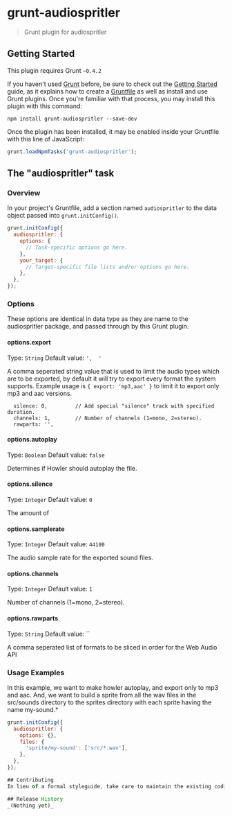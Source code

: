 # grunt-audiospritler

> Grunt plugin for audiospritler

## Getting Started
This plugin requires Grunt `~0.4.2`

If you haven't used [Grunt](http://gruntjs.com/) before, be sure to check out the [Getting Started](http://gruntjs.com/getting-started) guide, as it explains how to create a [Gruntfile](http://gruntjs.com/sample-gruntfile) as well as install and use Grunt plugins. Once you're familiar with that process, you may install this plugin with this command:

```shell
npm install grunt-audiospritler --save-dev
```

Once the plugin has been installed, it may be enabled inside your Gruntfile with this line of JavaScript:

```js
grunt.loadNpmTasks('grunt-audiospritler');
```

## The "audiospritler" task

### Overview
In your project's Gruntfile, add a section named `audiospritler` to the data object passed into `grunt.initConfig()`.

```js
grunt.initConfig({
  audiospritler: {
    options: {
      // Task-specific options go here.
    },
    your_target: {
      // Target-specific file lists and/or options go here.
    },
  },
});
```

### Options

These options are identical in data type as they are name to the audiospritler package, and passed through by this Grunt plugin.

#### options.export
Type: `String`
Default value: `',  '`

A comma seperated string value that is used to limit the audio types which are to be exported, by default it will try to export every format the system supports. Example usage is `{ export: 'mp3,aac' }` to limit it to export only mp3 and aac versions.


      silence: 0,         // Add special "silence" track with specified duration.
      channels: 1,        // Number of channels (1=mono, 2=stereo).
      rawparts: '',
#### options.autoplay
Type: `Boolean`
Default value: `false`

Determines if Howler should autoplay the file.

#### options.silence
Type: `Integer`
Default value: `0`

The amount of

#### options.samplerate
Type: `Integer`
Default value: `44100`

The audio sample rate for the exported sound files.

#### options.channels
Type: `Integer`
Default value: `1`

Number of channels (1=mono, 2=stereo).

#### options.rawparts
Type: `String`
Default value: ``

A comma seperated list of formats to be sliced in order for the Web Audio API

### Usage Examples

In this example, we want to make howler autoplay, and export only to mp3 and aac. And, we want to build a sprite from all the wav files in the src/sounds directory to the sprites directory with each sprite having the name my-sound.*

```js
grunt.initConfig({
  audiospritler: {
    options: {},
    files: {
      'sprite/my-sound': ['src/*.wav'],
    },
  },
});

## Contributing
In lieu of a formal styleguide, take care to maintain the existing coding style. Add unit tests for any new or changed functionality. Lint and test your code using [Grunt](http://gruntjs.com/).

## Release History
_(Nothing yet)_
